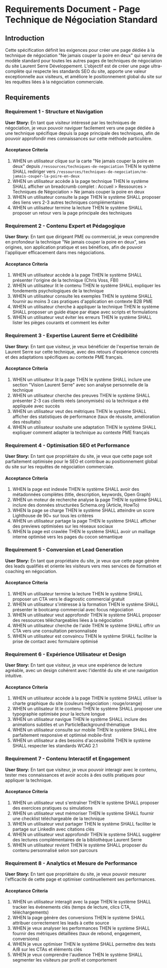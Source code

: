 # Requirements Document - Page Technique de Négociation Standard

## Introduction

Cette spécification définit les exigences pour créer une page dédiée à la technique de négociation "Ne jamais couper la poire en deux" qui servira de modèle standard pour toutes les autres pages de techniques de négociation du site Laurent Serre Développement. L'objectif est de créer une page ultra-complète qui respecte les standards SEO du site, apporte une valeur exceptionnelle aux visiteurs, et améliore le positionnement global du site sur les requêtes liées à la négociation commerciale.

## Requirements

### Requirement 1 - Structure et Navigation

**User Story:** En tant que visiteur intéressé par les techniques de négociation, je veux pouvoir naviguer facilement vers une page dédiée à une technique spécifique depuis la page principale des techniques, afin de pouvoir approfondir mes connaissances sur cette méthode particulière.

#### Acceptance Criteria

1. WHEN un utilisateur clique sur la carte "Ne jamais couper la poire en deux" depuis `/ressources/techniques-de-negociation` THEN le système SHALL rediriger vers `/ressources/techniques-de-negociation/ne-jamais-couper-la-poire-en-deux`
2. WHEN un utilisateur accède à la page technique THEN le système SHALL afficher un breadcrumb complet : Accueil > Ressources > Techniques de Négociation > Ne jamais couper la poire en deux
3. WHEN un utilisateur consulte la page THEN le système SHALL proposer des liens vers 2-3 autres techniques complémentaires
4. WHEN un utilisateur termine la lecture THEN le système SHALL proposer un retour vers la page principale des techniques

### Requirement 2 - Contenu Expert et Pédagogique

**User Story:** En tant que dirigeant PME ou commercial, je veux comprendre en profondeur la technique "Ne jamais couper la poire en deux", ses origines, son application pratique et ses bénéfices, afin de pouvoir l'appliquer efficacement dans mes négociations.

#### Acceptance Criteria

1. WHEN un utilisateur accède à la page THEN le système SHALL présenter l'origine de la technique (Chris Voss, FBI)
2. WHEN un utilisateur lit le contenu THEN le système SHALL expliquer les fondements psychologiques de la technique
3. WHEN un utilisateur consulte les exemples THEN le système SHALL fournir au moins 3 cas pratiques d'application en contexte B2B PME
4. WHEN un utilisateur cherche à appliquer la technique THEN le système SHALL proposer un guide étape par étape avec scripts et formulations
5. WHEN un utilisateur veut éviter les erreurs THEN le système SHALL lister les pièges courants et comment les éviter

### Requirement 3 - Expertise Laurent Serre et Crédibilité

**User Story:** En tant que visiteur, je veux bénéficier de l'expertise terrain de Laurent Serre sur cette technique, avec des retours d'expérience concrets et des adaptations spécifiques au contexte PME français.

#### Acceptance Criteria

1. WHEN un utilisateur lit la page THEN le système SHALL inclure une section "Vision Laurent Serre" avec son analyse personnelle de la technique
2. WHEN un utilisateur cherche des preuves THEN le système SHALL présenter 2-3 cas clients réels (anonymisés) où la technique a été appliquée avec succès
3. WHEN un utilisateur veut des métriques THEN le système SHALL afficher des statistiques de performance (taux de réussite, amélioration des résultats)
4. WHEN un utilisateur souhaite une adaptation THEN le système SHALL expliquer comment adapter la technique au contexte PME français

### Requirement 4 - Optimisation SEO et Performance

**User Story:** En tant que propriétaire du site, je veux que cette page soit parfaitement optimisée pour le SEO et contribue au positionnement global du site sur les requêtes de négociation commerciale.

#### Acceptance Criteria

1. WHEN la page est indexée THEN le système SHALL avoir des métadonnées complètes (title, description, keywords, Open Graph)
2. WHEN un moteur de recherche analyse la page THEN le système SHALL inclure des données structurées Schema.org (Article, HowTo)
3. WHEN la page se charge THEN le système SHALL atteindre un score Lighthouse de 90+ sur tous les critères
4. WHEN un utilisateur partage la page THEN le système SHALL afficher des previews optimisées sur les réseaux sociaux
5. WHEN la page est crawlée THEN le système SHALL avoir un maillage interne optimisé vers les pages du cocon sémantique

### Requirement 5 - Conversion et Lead Generation

**User Story:** En tant que propriétaire du site, je veux que cette page génère des leads qualifiés et oriente les visiteurs vers mes services de formation et coaching en négociation.

#### Acceptance Criteria

1. WHEN un utilisateur termine la lecture THEN le système SHALL proposer un CTA vers le diagnostic commercial gratuit
2. WHEN un utilisateur s'intéresse à la formation THEN le système SHALL présenter le bootcamp commercial avec focus négociation
3. WHEN un utilisateur veut approfondir THEN le système SHALL proposer des ressources téléchargeables liées à la négociation
4. WHEN un utilisateur cherche de l'aide THEN le système SHALL offrir un CTA vers une consultation personnalisée
5. WHEN un utilisateur est convaincu THEN le système SHALL faciliter la prise de contact avec formulaire optimisé

### Requirement 6 - Expérience Utilisateur et Design

**User Story:** En tant que visiteur, je veux une expérience de lecture agréable, avec un design cohérent avec l'identité du site et une navigation intuitive.

#### Acceptance Criteria

1. WHEN un utilisateur accède à la page THEN le système SHALL utiliser la charte graphique du site (couleurs négociation : rouge/orange)
2. WHEN un utilisateur lit le contenu THEN le système SHALL proposer une typographie optimisée pour la lecture longue
3. WHEN un utilisateur navigue THEN le système SHALL inclure des animations subtiles et un ParticleBackground thématique
4. WHEN un utilisateur consulte sur mobile THEN le système SHALL être parfaitement responsive et optimisé mobile-first
5. WHEN un utilisateur a des besoins d'accessibilité THEN le système SHALL respecter les standards WCAG 2.1

### Requirement 7 - Contenu Interactif et Engagement

**User Story:** En tant que visiteur, je veux pouvoir interagir avec le contenu, tester mes connaissances et avoir accès à des outils pratiques pour appliquer la technique.

#### Acceptance Criteria

1. WHEN un utilisateur veut s'entraîner THEN le système SHALL proposer des exercices pratiques ou simulations
2. WHEN un utilisateur veut mémoriser THEN le système SHALL fournir une checklist téléchargeable de la technique
3. WHEN un utilisateur veut partager THEN le système SHALL faciliter le partage sur LinkedIn avec citations clés
4. WHEN un utilisateur veut approfondir THEN le système SHALL suggérer des lectures complémentaires de la bibliothèque Laurent Serre
5. WHEN un utilisateur revient THEN le système SHALL proposer du contenu personnalisé selon son parcours

### Requirement 8 - Analytics et Mesure de Performance

**User Story:** En tant que propriétaire du site, je veux pouvoir mesurer l'efficacité de cette page et optimiser continuellement ses performances.

#### Acceptance Criteria

1. WHEN un utilisateur interagit avec la page THEN le système SHALL tracker les événements clés (temps de lecture, clics CTA, téléchargements)
2. WHEN la page génère des conversions THEN le système SHALL attribuer correctement les leads à cette source
3. WHEN je veux analyser les performances THEN le système SHALL fournir des métriques détaillées (taux de rebond, engagement, conversions)
4. WHEN je veux optimiser THEN le système SHALL permettre des tests A/B sur les CTAs et éléments clés
5. WHEN je veux comprendre l'audience THEN le système SHALL segmenter les visiteurs par profil et comportement